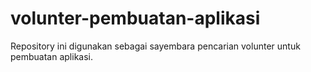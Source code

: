 # volunter-pembuatan-aplikasi
Repository ini digunakan sebagai sayembara pencarian volunter untuk pembuatan aplikasi.
